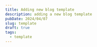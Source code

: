 ```yaml
---
title: Adding new blog template
description: adding a new blog template
pubDate: 2024/04/07
slug: template
draft: true
tags:
  - template
---
```

